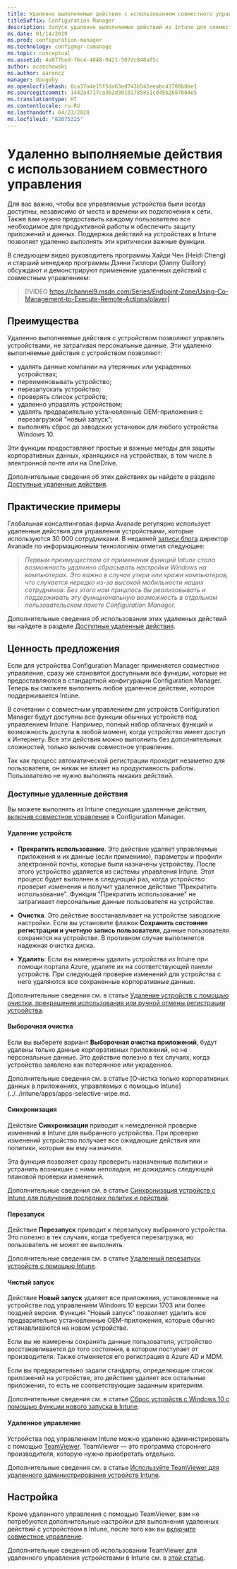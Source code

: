 ```yaml
---
title: Удаленно выполняемые действия с использованием совместного управления
titleSuffix: Configuration Manager
description: Запуск удаленно выполняемых действий из Intune для совместно управляемых устройств
ms.date: 01/14/2019
ms.prod: configuration-manager
ms.technology: configmgr-comanage
ms.topic: conceptual
ms.assetid: 4a877bed-f6c4-4048-9421-507dc848af5c
author: aczechowski
ms.author: aaroncz
manager: dougeby
ms.openlocfilehash: 0ca37a4e15f5da63ed743b541eeabc43708b0be1
ms.sourcegitcommit: 1442a4717ca362d38101785851cd45b2687b64e5
ms.translationtype: HT
ms.contentlocale: ru-RU
ms.lasthandoff: 04/23/2020
ms.locfileid: "82075325"
---
```

# <a name="remote-actions-with-co-management"></a>Удаленно выполняемые действия с использованием совместного управления

Для вас важно, чтобы все управляемые устройства были всегда доступны, независимо от места и времени их подключения к сети. Также вам нужно предоставить каждому пользователю все необходимое для продуктивной работы и обеспечить защиту приложений и данных. Поддержка действий на устройствах в Intune позволяет удаленно выполнять эти критически важные функции.

В следующем видео руководитель программы Хайди Чен (Heidi Cheng) и старший менеджер программы Дэнни Гиллори (Danny Guillory) обсуждают и демонстрируют применение удаленных действий с совместным управлением:

> [!VIDEO https://channel9.msdn.com/Series/Endpoint-Zone/Using-Co-Management-to-Execute-Remote-Actions/player]



## <a name="benefits"></a>Преимущества

Удаленно выполняемые действия с устройством позволяют управлять устройствами, не затрагивая персональные данные. Эти удаленно выполняемые действия с устройством позволяют: 
- удалять данные компании на утерянных или украденных устройствах;  
- переименовывать устройство;  
- перезапускать устройство;  
- проверять список устройств;  
- удаленно управлять устройством;  
- удалять предварительно установленные OEM-приложения с перезагрузкой "новый запуск";  
- выполнять сброс до заводских установок для любого устройства Windows 10.  

Эти функции предоставляют простые и важные методы для защиты корпоративных данных, хранящихся на устройствах, в том числе в электронной почте или на OneDrive.

Дополнительные сведения об этих действиях вы найдете в разделе [Доступные удаленные действия](#available-remote-actions). 



## <a name="case-studies"></a>Практические примеры

Глобальная консалтинговая фирма Avanade регулярно использует удаленные действия для управления устройствами, которые используются 30 000 сотрудниками. В недавней [записи блога](https://www.microsoft.com/microsoft-365/blog/2018/02/07/the-future-is-on-the-other-side-of-this-bridge/) директор Avanade по информационным технологиям отметил следующее:

> *Первым преимуществом от применения функций Intune стала возможность удаленно сбрасывать настройки Windows на компьютерах. Это важно в случае утери или кражи компьютеров, что случается нередко из-за высокой мобильности наших сотрудников.* 
> *Без этого нам пришлось бы реализовывать и поддерживать эту функциональную возможность в отдельном пользовательском пакете Configuration Manager.*

Дополнительные сведения об использовании этих удаленных действий вы найдете в разделе [Доступные удаленные действия](../../intune/remote-actions/device-management.md#available-device-actions).


## <a name="value-proposition"></a>Ценность предложения

Если для устройства Configuration Manager применяется совместное управление, сразу же становятся доступными все функции, которые не предоставляются в стандартной конфигурации Configuration Manager. Теперь вы сможете выполнять любое удаленное действие, которое поддерживается Intune. 

В сочетании с совместным управлением для устройств Configuration Manager будут доступны все функции обычных устройств под управлением Intune. Например, полный набор облачных функций и возможность доступа в любой момент, когда устройство имеет доступ к Интернету. Все эти действия можно выполнить без дополнительных сложностей, только включив совместное управление.

Так как процесс автоматической регистрации проходит незаметно для пользователя, он никак не влияет на продуктивность работы. Пользователю не нужно выполнять никаких действий.


### <a name="available-remote-actions"></a>Доступные удаленные действия

Вы можете выполнять из Intune следующие удаленные действия, [включив совместное управление](how-to-enable.md) в Configuration Manager.

#### <a name="remove-devices"></a>Удаление устройств
- **Прекратить использование**. Это действие удаляет управляемые приложения и их данные (если применимо), параметры и профили электронной почты, которые были назначены устройству. После этого устройство удаляется из системы управления Intune. Этот процесс будет выполнен в следующий раз, когда устройство проверит изменения и получит удаленное действие "Прекратить использование". Функция "Прекратить использование" не затрагивает персональные данные пользователя на устройстве.  

- **Очистка**. Это действие восстанавливает на устройстве заводские настройки. Если вы установите флажок **Сохранить состояние регистрации и учетную запись пользователя**, данные пользователя сохранятся на устройстве. В противном случае выполняется надежная очистка диска.  

- **Удалить**: Если вы намерены удалить устройства из Intune при помощи портала Azure, удалите их на соответствующей панели устройств. При следующей проверке изменений для устройства с него удаляются все сохраненные корпоративные данные.  

Дополнительные сведения см. в статье [Удаление устройств с помощью очистки, прекращения использования или ручной отмены регистрации устройства](../../intune/remote-actions/devices-wipe.md).

#### <a name="selective-wipe"></a>Выборочная очистка
<!--SCCMDocs issue 973-->
Если вы выберете вариант **Выборочная очистка приложений**, будут удалены только данные корпоративных приложений, но не персональные данные. Это действие полезно в тех случаях, когда устройство заявлено как потерянное или украденное. 

Дополнительные сведения см. в статье [Очистка только корпоративных данных в приложениях, управляемых с помощью Intune](../../intune/apps/apps-selective-wipe.md.

#### <a name="sync"></a>Синхронизация
Действие **Синхронизация** приводит к немедленной проверке изменений в Intune для выбранного устройства. При проверке изменений устройство получает все ожидающие действия или политики, которые вы ему назначили.

Эта функция позволяет сразу проверить назначенные политики и устранить возникшие с ними неполадки, не дожидаясь следующей плановой проверки изменений.

Дополнительные сведения см. в статье [Синхронизация устройств с Intune для получения последних политик и действий](../../intune/remote-actions/device-sync.md).

#### <a name="restart"></a>Перезапуск
Действие **Перезапуск** приводит к перезапуску выбранного устройства. Это полезно в тех случаях, когда требуется перезагрузка, но пользователь не может ее выполнить.

Дополнительные сведения см. в статье [Удаленный перезапуск устройств с помощью Intune](../../intune/remote-actions/device-restart.md).

#### <a name="fresh-start"></a>Чистый запуск
Действие **Новый запуск** удаляет все приложения, установленные на устройстве под управлением Windows 10 версии 1703 или более поздней версии. Функция "Новый запуск" позволяет удалить все предварительно установленные OEM-приложения, которые обычно устанавливаются на новом устройстве.

Если вы не намерены сохранять данные пользователя, устройство восстанавливается до того состояния, в котором поступает от производителя. Также отменяется его регистрация в Azure AD и MDM.

Если вы предварительно задали стандарты, определяющие список приложений на устройстве, это действие удаляет все остальные приложения, то есть не соответствующие заданным критериям.

Дополнительные сведения см. в статье [Сброс устройств с Windows 10 с помощью функции нового запуска в Intune](../../intune/remote-actions/device-fresh-start.md). 

#### <a name="remote-control"></a>Удаленное управление
Устройства под управлением Intune можно удаленно администрировать с помощью [TeamViewer](https://www.teamviewer.com/). TeamViewer — это программа стороннего производителя, которую нужно приобретать отдельно.

Дополнительные сведения см. в статье [Используйте TeamViewer для удаленного администрирования устройств Intune](../../intune/remote-actions/teamviewer-support.md).



## <a name="configure"></a>Настройка

Кроме удаленного управления с помощью TeamViewer, вам не потребуются дополнительные настройки для выполнения удаленных действий с устройством в Intune, после того как вы [включите совместное управление](how-to-enable.md).

Дополнительные сведения об использовании TeamViewer для удаленного управления устройствами в Intune см. в [этой статье](../../intune/remote-actions/teamviewer-support.md).
